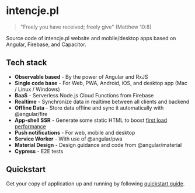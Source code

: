 # intencje.pl

> "Freely you have received; freely give" (Matthew 10:8)

Source code of intencje.pl website and mobile/desktop apps based on Angular, Firebase, and Capacitor.

## Tech stack

- **Observable based** - By the power of Angular and RxJS
- **Single code base** - For Web, PWA, Android, iOS, and desktop app (Mac / Linux / Windows)
- **BaaS** - Serverless Node.js Cloud Functions from Firebase
- **Realtime** - Synchronize data in realtime between all clients and backend
- **Offline Data** - Store data offline and sync it automatically with @angular/fire
- **App-shell SSR** - Generate some static HTML to boost [first load performance](https://developers.google.com/web/fundamentals/architecture/app-shell)
- **Push notifications** - For web, mobile and desktop
- **Service Worker** - With use of @angular/pwa
- **Material Design** - Design guidance and code from @angular/material
- **Cypress** - E2E tests


## Quickstart
Get your copy of application up and running by following [quickstart guide](docs/quickstart.md).

